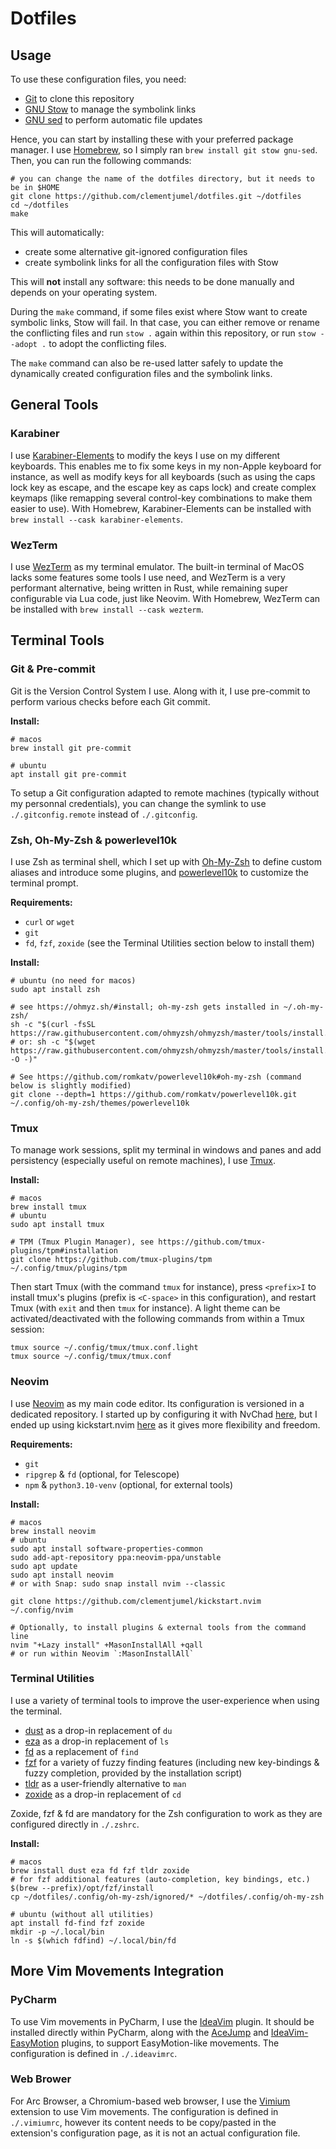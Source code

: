# Dotfiles

## Usage

To use these configuration files, you need:

- [Git](https://git-scm.com/) to clone this repository
- [GNU Stow](https://www.gnu.org/software/stow/) to manage the symbolink links
- [GNU sed](https://www.gnu.org/software/sed/) to perform automatic file updates

Hence, you can start by installing these with your preferred package manager. I use
[Homebrew](https://brew.sh/), so I simply ran `brew install git stow gnu-sed`. Then, you can run the
following commands:

```shell
# you can change the name of the dotfiles directory, but it needs to be in $HOME
git clone https://github.com/clementjumel/dotfiles.git ~/dotfiles
cd ~/dotfiles
make
```

This will automatically:

- create some alternative git-ignored configuration files
- create symbolink links for all the configuration files with Stow

This will **not** install any software: this needs to be done manually and depends on your operating
system.

During the `make` command, if some files exist where Stow want to create symbolic links, Stow will
fail. In that case, you can either remove or rename the conflicting files and run `stow .` again
within this repository, or run `stow --adopt .` to adopt the conflicting files.

The `make` command can also be re-used latter safely to update the dynamically created configuration
files and the symbolink links.

## General Tools

### Karabiner

I use [Karabiner-Elements](https://karabiner-elements.pqrs.org/) to modify the keys I use on my
different keyboards. This enables me to fix some keys in my non-Apple keyboard for instance, as well
as modify keys for all keyboards (such as using the caps lock key as escape, and the escape key as
caps lock) and create complex keymaps (like remapping several control-key combinations to make them
easier to use). With Homebrew, Karabiner-Elements can be installed with
`brew install --cask karabiner-elements`.

### WezTerm

I use [WezTerm](https://wezfurlong.org/wezterm/index.html) as my terminal emulator. The built-in
terminal of MacOS lacks some features some tools I use need, and WezTerm is a very performant
alternative, being written in Rust, while remaining super configurable via Lua code, just like
Neovim. With Homebrew, WezTerm can be installed with `brew install --cask wezterm`.

## Terminal Tools

### Git & Pre-commit

Git is the Version Control System I use. Along with it, I use pre-commit to perform various checks
before each Git commit.

**Install:**

```shell
# macos
brew install git pre-commit

# ubuntu
apt install git pre-commit
```

To setup a Git configuration adapted to remote machines (typically without my personnal
credentials), you can change the symlink to use `./.gitconfig.remote` instead of `./.gitconfig`.

### Zsh, Oh-My-Zsh & powerlevel10k

I use Zsh as terminal shell, which I set up with [Oh-My-Zsh](https://ohmyz.sh) to define custom
aliases and introduce some plugins, and [powerlevel10k](https://github.com/romkatv/powerlevel10k) to
customize the terminal prompt.

**Requirements:**

- `curl` or `wget`
- `git`
- `fd`, `fzf`, `zoxide` (see the Terminal Utilities section below to install them)

**Install:**

```shell
# ubuntu (no need for macos)
sudo apt install zsh

# see https://ohmyz.sh/#install; oh-my-zsh gets installed in ~/.oh-my-zsh/
sh -c "$(curl -fsSL https://raw.githubusercontent.com/ohmyzsh/ohmyzsh/master/tools/install.sh)"
# or: sh -c "$(wget https://raw.githubusercontent.com/ohmyzsh/ohmyzsh/master/tools/install.sh -O -)"

# See https://github.com/romkatv/powerlevel10k#oh-my-zsh (command below is slightly modified)
git clone --depth=1 https://github.com/romkatv/powerlevel10k.git ~/.config/oh-my-zsh/themes/powerlevel10k
```

### Tmux

To manage work sessions, split my terminal in windows and panes and add persistency (especially
useful on remote machines), I use [Tmux](https://doc.ubuntu-fr.org/tmux).

**Install:**

```shell
# macos
brew install tmux
# ubuntu
sudo apt install tmux

# TPM (Tmux Plugin Manager), see https://github.com/tmux-plugins/tpm#installation
git clone https://github.com/tmux-plugins/tpm ~/.config/tmux/plugins/tpm
```

Then start Tmux (with the command `tmux` for instance), press `<prefix>I` to install tmux's plugins
(prefix is `<C-space>` in this configuration), and restart Tmux (with `exit` and then `tmux` for
instance). A light theme can be activated/deactivated with the following commands from within a Tmux
session:

```shell
tmux source ~/.config/tmux/tmux.conf.light
tmux source ~/.config/tmux/tmux.conf
```

### Neovim

I use [Neovim](https://neovim.io/) as my main code editor. Its configuration is versioned in a
dedicated repository. I started up by configuring it with NvChad
[here](https://github.com/clementjumel/NvChad), but I ended up using kickstart.nvim
[here](https://github.com/clementjumel/kickstart.nvim) as it gives more flexibility and freedom.

**Requirements:**

- `git`
- `ripgrep` & `fd` (optional, for Telescope)
- `npm` & `python3.10-venv` (optional, for external tools)

**Install:**

```shell
# macos
brew install neovim
# ubuntu
sudo apt install software-properties-common
sudo add-apt-repository ppa:neovim-ppa/unstable
sudo apt update
sudo apt install neovim
# or with Snap: sudo snap install nvim --classic

git clone https://github.com/clementjumel/kickstart.nvim ~/.config/nvim

# Optionally, to install plugins & external tools from the command line
nvim "+Lazy install" +MasonInstallAll +qall
# or run within Neovim `:MasonInstallAll`
```

### Terminal Utilities

I use a variety of terminal tools to improve the user-experience when using the terminal.

- [dust](https://github.com/bootandy/dust) as a drop-in replacement of `du`
- [eza](https://github.com/eza-community/eza) as a drop-in replacement of `ls`
- [fd](https://github.com/sharkdp/fd) as a replacement of `find`
- [fzf](https://github.com/junegunn/fzf) for a variety of fuzzy finding features (including new
  key-bindings & fuzzy completion, provided by the installation script)
- [tldr](https://github.com/tldr-pages/tldr) as a user-friendly alternative to `man`
- [zoxide](https://github.com/ajeetdsouza/zoxide) as a drop-in replacement of `cd`

Zoxide, fzf & fd are mandatory for the Zsh configuration to work as they are configured directly in
`./.zshrc`.

**Install:**

```shell
# macos
brew install dust eza fd fzf tldr zoxide
# for fzf additional features (auto-completion, key bindings, etc.)
$(brew --prefix)/opt/fzf/install
cp ~/dotfiles/.config/oh-my-zsh/ignored/* ~/dotfiles/.config/oh-my-zsh

# ubuntu (without all utilities)
apt install fd-find fzf zoxide
mkdir -p ~/.local/bin
ln -s $(which fdfind) ~/.local/bin/fd
```

## More Vim Movements Integration

### PyCharm

To use Vim movements in PyCharm, I use the [IdeaVim](https://github.com/JetBrains/ideavim) plugin.
It should be installed directly within PyCharm, along with the
[AceJump](https://github.com/acejump/AceJump) and
[IdeaVim-EasyMotion](https://github.com/AlexPl292/IdeaVim-EasyMotion) plugins, to support
EasyMotion-like movements. The configuration is defined in `./.ideavimrc`.

### Web Brower

For Arc Browser, a Chromium-based web browser, I use the [Vimium](https://github.com/philc/vimium)
extension to use Vim movements. The configuration is defined in `./.vimiumrc`, however its content
needs to be copy/pasted in the extension's configuration page, as it is not an actual configuration
file.
